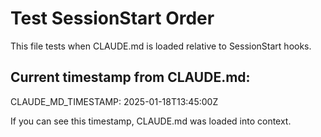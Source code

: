 # Test SessionStart Order

This file tests when CLAUDE.md is loaded relative to SessionStart hooks.

## Current timestamp from CLAUDE.md:
CLAUDE_MD_TIMESTAMP: 2025-01-18T13:45:00Z

If you can see this timestamp, CLAUDE.md was loaded into context.